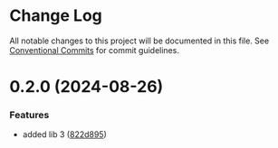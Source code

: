 # Change Log

All notable changes to this project will be documented in this file.
See [Conventional Commits](https://conventionalcommits.org) for commit guidelines.

# 0.2.0 (2024-08-26)


### Features

* added lib 3 ([822d895](https://github.com/Shivam25092001/react-native-lib-3/commit/822d895a4bfc3373c27487e76eb8dc93958a140d))
